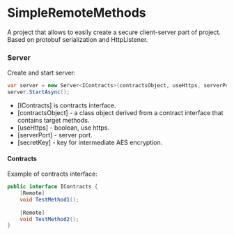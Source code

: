 # SimpleRemoteMethods
A project that allows to easily create a secure client-server part of project. Based on protobuf serialization and HttpListener.

### Server
Create and start server:

```csharp
var server = new Server<IContracts>(contractsObject, useHttps, serverPort, secretKey);
server.StartAsync();
```
  - [IContracts] is contracts interface.
  - [contractsObject] - a class object derived from a contract interface that contains target methods.
  - [useHttps] - boolean, use https.
  - [serverPort] - server port.
  - [secretKey] - key for intermediate AES encryption.
  
  #### Contracts
  
  Example of contracts interface:
  
  
```csharp
public interface IContracts {
    [Remote]
    void TestMethod1();
    
    [Remote]
    void TestMethod2();
}
```
  
